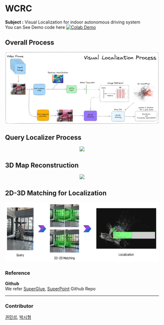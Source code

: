 # WCRC
**Subject :** Visual Localization for indoor autonomous driving system<br/>
You can See Demo code here [![Colab Demo](https://colab.research.google.com/assets/colab-badge.svg)](https://colab.research.google.com/drive/1ScaWFMfsUssaOC4F7Z967u-N8itCNxkp?usp=sharing)
## Overall Process
<p align=center>
    <img src="./assets/vlp.png"/>
</p>

## Query Localizer Process
<p align=center>
    <img src="./assets/recon.png"/>
</p>

## 3D Map Reconstruction
<p align=center>
    <img src="./assets/pnu_map.gif"/>
</p>


## 2D-3D Matching for Localization
<p align=center>
    <img src="./assets/matching_process.png"/>
</p>

### Reference
**Github**<br/>
We refer [SuperGlue](https://github.com/magicleap/SuperGluePretrainedNetwork), [SuperPoint](https://github.com/rpautrat/SuperPoint) Github Repo <br/>


---

### Contributor
[권민성](https://github.com/mnseong), 
[박시형](https://github.com/sihyeong671)